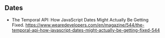 ## Dates

- The Temporal API: How JavaScript Dates Might Actually Be Getting Fixed. <https://www.wearedevelopers.com/en/magazine/544/the-temporal-api-how-javascript-dates-might-actually-be-getting-fixed-544>
